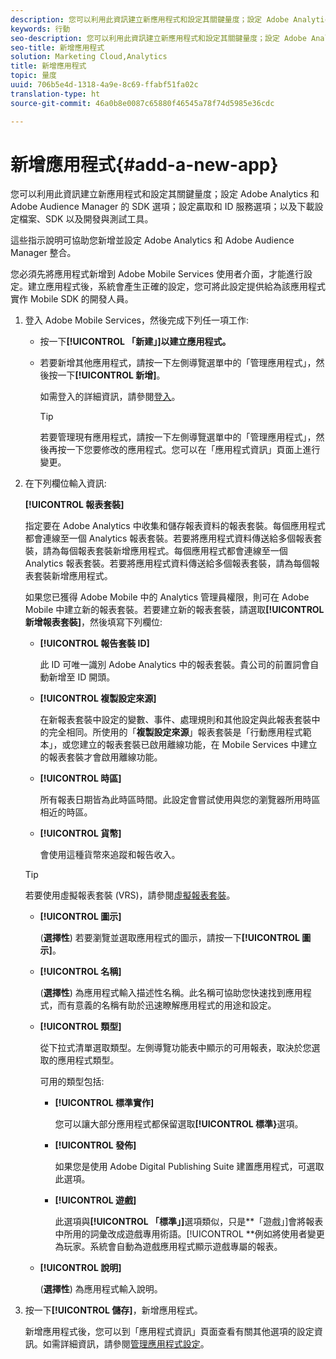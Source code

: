 ```yaml
---
description: 您可以利用此資訊建立新應用程式和設定其關鍵量度；設定 Adobe Analytics 和 Adobe Audience Manager 的 SDK 選項；設定贏取和 ID 服務選項；以及下載設定檔案、SDK 以及開發與測試工具。
keywords: 行動
seo-description: 您可以利用此資訊建立新應用程式和設定其關鍵量度；設定 Adobe Analytics 和 Adobe Audience Manager 的 SDK 選項；設定贏取和 ID 服務選項；以及下載設定檔案、SDK 以及開發與測試工具。
seo-title: 新增應用程式
solution: Marketing Cloud,Analytics
title: 新增應用程式
topic: 量度
uuid: 706b5e4d-1318-4a9e-8c69-ffabf51fa02c
translation-type: ht
source-git-commit: 46a0b8e0087c65880f46545a78f74d5985e36cdc

---
```



# 新增應用程式{#add-a-new-app}

您可以利用此資訊建立新應用程式和設定其關鍵量度；設定 Adobe Analytics 和 Adobe Audience Manager 的 SDK 選項；設定贏取和 ID 服務選項；以及下載設定檔案、SDK 以及開發與測試工具。

這些指示說明可協助您新增並設定 Adobe Analytics 和 Adobe Audience Manager 整合。

您必須先將應用程式新增到 Adobe Mobile Services 使用者介面，才能進行設定。建立應用程式後，系統會產生正確的設定，您可將此設定提供給為該應用程式實作 Mobile SDK 的開發人員。

1. 登入 Adobe Mobile Services，然後完成下列任一項工作:

   * 按一下&#x200B;**[!UICONTROL 「新建」]以建立應用程式。**
   * 若要新增其他應用程式，請按一下左側導覽選單中的「管理應用程式」，然後按一下&#x200B;**[!UICONTROL 新增]**。

      如需登入的詳細資訊，請參閱[登入](/help/using/gs/gs-signin.md)。

      >[!TIP]
      >
      >若要管理現有應用程式，請按一下左側導覽選單中的「管理應用程式」，然後再按一下您要修改的應用程式。您可以在「應用程式資訊」頁面上進行變更。

1. 在下列欄位輸入資訊:

   **[!UICONTROL 報表套裝]**

   指定要在 Adobe Analytics 中收集和儲存報表資料的報表套裝。每個應用程式都會連線至一個 Analytics 報表套裝。若要將應用程式資料傳送給多個報表套裝，請為每個報表套裝新增應用程式。每個應用程式都會連線至一個 Analytics 報表套裝。若要將應用程式資料傳送給多個報表套裝，請為每個報表套裝新增應用程式。

   如果您已獲得 Adobe Mobile 中的 Analytics 管理員權限，則可在 Adobe Mobile 中建立新的報表套裝。若要建立新的報表套裝，請選取&#x200B;**[!UICONTROL 新增報表套裝]**，然後填寫下列欄位:

   * **[!UICONTROL 報告套裝 ID]**

      此 ID 可唯一識別 Adobe Analytics 中的報表套裝。貴公司的前置詞會自動新增至 ID 開頭。

   * **[!UICONTROL 複製設定來源]**

      在新報表套裝中設定的變數、事件、處理規則和其他設定與此報表套裝中的完全相同。所使用的「**複製設定來源**」報表套裝是「行動應用程式範本」，或您建立的報表套裝已啟用離線功能，在 Mobile Services 中建立的報表套裝才會啟用離線功能。

   * **[!UICONTROL 時區]**

      所有報表日期皆為此時區時間。此設定會嘗試使用與您的瀏覽器所用時區相近的時區。

   * **[!UICONTROL 貨幣]**

      會使用這種貨幣來追蹤和報告收入。
   >[!TIP]
   >
   >若要使用虛擬報表套裝 (VRS)，請參閱[虛擬報表套裝](/help/using/manage-apps/c-mob-vrs.md)。

   * **[!UICONTROL 圖示]**

      (**選擇性**) 若要瀏覽並選取應用程式的圖示，請按一下&#x200B;**[!UICONTROL 圖示]**。

   * **[!UICONTROL 名稱]**

      (**選擇性**) 為應用程式輸入描述性名稱。此名稱可協助您快速找到應用程式，而有意義的名稱有助於迅速瞭解應用程式的用途和設定。

   * **[!UICONTROL 類型]**

      從下拉式清單選取類型。左側導覽功能表中顯示的可用報表，取決於您選取的應用程式類型。

      可用的類型包括:

      * **[!UICONTROL 標準實作]**

         您可以讓大部分應用程式都保留選取&#x200B;**[!UICONTROL 標準}**&#x200B;選項。

      * **[!UICONTROL 發佈]**

         如果您是使用 Adobe Digital Publishing Suite 建置應用程式，可選取此選項。

      * **[!UICONTROL 遊戲]**

         此選項與&#x200B;**[!UICONTROL 「標準」]**&#x200B;選項類似，只是&#x200B;**「遊戲」]會將報表中所用的詞彙改成遊戲專用術語。[!UICONTROL **&#x200B;例如將使用者變更為玩家。系統會自動為遊戲應用程式顯示遊戲專屬的報表。
   * **[!UICONTROL 說明]**

      (**選擇性**) 為應用程式輸入說明。



1. 按一下&#x200B;**[!UICONTROL 儲存]**，新增應用程式。

   新增應用程式後，您可以到「應用程式資訊」頁面查看有關其他選項的設定資訊。如需詳細資訊，請參閱[管理應用程式設定](/help/using/c-manage-app-settings/c-manage-app-settings.md)。
